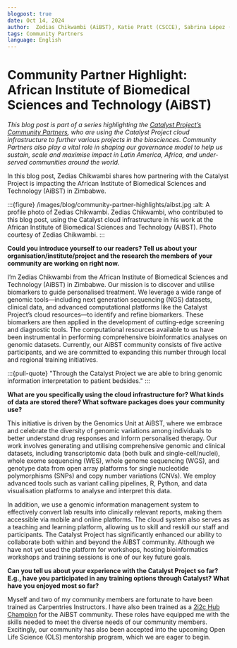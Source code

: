 ```yaml
---
blogpost: true
date: Oct 14, 2024
author:  Zedias Chikwambi (AiBST), Katie Pratt (CSCCE), Sabrina López (MetaDocencia)
tags: Community Partners
language: English
---
```


# Community Partner Highlight: African Institute of Biomedical Sciences and Technology (AiBST)

*This blog post is part of a series highlighting the [Catalyst Project’s Community Partners](../current-community-partners.md), who are using the Catalyst Project cloud infrastructure to further various projects in the biosciences. Community Partners also play a vital role in shaping our governance model to help us sustain, scale and maximise impact in Latin America, Africa, and under-served communities around the world.*

In this blog post, Zedias Chikwambi shares how partnering with the Catalyst Project is impacting the African Institute of Biomedical Sciences and Technology (AiBST) in Zimbabwe.

:::{figure} /images/blog/community-partner-highlights/aibst.jpg
:alt: A profile photo of Zedias Chikwambi.
Zedias Chikwambi, who contributed to this blog post, using the Catalyst cloud infrastructure in his work at the African Institute of Biomedical Sciences and Technology (AiBST). Photo courtesy of Zedias Chikwambi.
:::

**Could you introduce yourself to our readers? Tell us about your organisation/institute/project and the research the members of your community are working on right now.**

I’m Zedias Chikwambi from the African Institute of Biomedical Sciences and Technology (AiBST) in Zimbabwe. Our mission is to discover and utilise biomarkers to guide personalised treatment. We leverage a wide range of genomic tools—including next generation sequencing (NGS) datasets, clinical data, and advanced computational platforms like the Catalyst Project’s cloud resources—to identify and refine biomarkers. These biomarkers are then applied in the development of cutting-edge screening and diagnostic tools. The computational resources available to us have been instrumental in performing comprehensive bioinformatics analyses on genomic datasets. Currently, our AiBST community consists of five active participants, and we are committed to expanding this number through local and regional training initiatives.

:::{pull-quote}
"Through the Catalyst Project we are able to bring genomic information interpretation to patient bedsides."
:::

**What are you specifically using the cloud infrastructure for? What kinds of data are stored there? What software packages does your community use?**

This initiative is driven by the Genomics Unit at AiBST, where we embrace and celebrate the diversity of genomic variations among individuals to better understand drug responses and inform personalised therapy. Our work involves generating and utilising comprehensive genomic and clinical datasets, including transcriptomic data (both bulk and single-cell/nuclei), whole exome sequencing (WES), whole genome sequencing (WGS), and genotype data from open array platforms for single nucleotide polymorphisms (SNPs) and copy number variations (CNVs). We employ advanced tools such as variant calling pipelines, R, Python, and data visualisation platforms to analyse and interpret this data.

In addition, we use a genomic information management system to effectively convert lab results into clinically relevant reports, making them accessible via mobile and online platforms. The cloud system also serves as a teaching and learning platform, allowing us to skill and reskill our staff and participants. The Catalyst Project has significantly enhanced our ability to collaborate both within and beyond the AiBST community. Although we have not yet used the platform for workshops, hosting bioinformatics workshops and training sessions is one of our key future goals.

**Can you tell us about your experience with the Catalyst Project so far? E.g., have you participated in any training options through Catalyst? What have you enjoyed most so far?**

Myself and two of my community members are fortunate to have been trained as Carpentries Instructors. I have also been trained as a [2i2c Hub Champion](../training.md) for the AiBST community. These roles have equipped me with the skills needed to meet the diverse needs of our community members. Excitingly, our community has also been accepted into the upcoming Open Life Science (OLS) mentorship program, which we are eager to begin.
